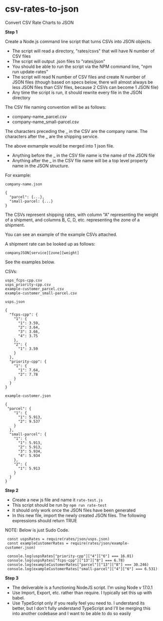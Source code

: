# csv-rates-to-json
Convert CSV Rate Charts to JSON

**Step 1**

Create a Node.js command line script that turns CSVs into JSON objects.

- The script will read a directory, "rates/csvs" that will have N number of CSV files
- The script will output .json files to "rates/json"
- You should be able to run the script via the NPM command line, "npm run update-rates"
- The script will read N number of CSV files and create N number of JSON files (though based on specs below, there will almost always be less JSON files than CSV files, because 2 CSVs can become 1 JSON file)
- Any time the script is run, it should rewrite every file in the JSON directory

The CSV file naming convention will be as follows:

- company-name_parcel.csv
- company-name_small-parcel.csv

The characters preceding the _ in the CSV are the company name. The characters after the _ are the shipping service.

The above exmample would be merged into 1 json file.

- Anything before the _ in the CSV file name is the name of the JSON file
- Anything after the _ in the CSV file name will be a top level property name in the JSON structure.

For example:

`company-name.json`

```
{
  "parcel": {...},
  "small-parcel: {...}
}
```

The CSVs represent shipping rates, with column "A" representing the weight of a shipment, and columns B, C, D, etc. representing the zone of a shipment. 

You can see an example of the example CSVs attached.

A shipment rate can be looked up as follows:

```
companyJSON[service][zone][weight]
```

See the examples below.

CSVs:

```
usps_fcps-cpp.csv
usps_priority-cpp.csv
example-customer_parcel.csv
example-customer_small-parcel.csv
```

`usps.json`

```
{
  "fcps-cpp": {
    "1": {
      "1": 3.59,
      "2": 3.64,
      "3": 3.66,
      "4": 3.75
    },
    "2": {
      "1": 3.59
    }
  },
  "priority-cpp": {
    "1": {
      "1": 7.64,
      "2": 7.78
    }
  }
}
```

`example-customer.json`

```
{
 "parcel": {
    "1": {
      "1": 5.913,
      "2": 9.537
    }
  },
  "small-parcel": {
    "1": {
      "1": 5.913,
      "2": 5.913,
      "3": 5.934,
      "4": 5.934
    },
    "2": {
      "1": 5.913
    }
  }
}
```

**Step 2**
- Create a new js file and name it `rate-test.js`
- This script should be run by `npm run rate-test`
- It should only work once the JSON files have been generated
- In this new file, import the newly created JSON files. The following expressions should return TRUE

NOTE: Below is just Sudo Code. 

```
 const uspsRates = require(rates/json/usps.json)
 const exampleCustomerRates = require(rates/json/example-customer.json)
 
 console.log(uspsRates["priority-cpp"]["4"]["6"] === 16.01)
 console.log(uspsRates["fcps-cpp"]["13"]["8"] === 6.78)
 console.log(exampleCustomerRates["parcel"]["13"]["8"] === 30.246)
 console.log(exampleCustomerRates["small-parcel"]["4"]["6"] === 6.531)

```

**Step 3**
- The deliverable is a functioning NodeJS script. I'm using Node v 17.0.1
- Use Import, Export, etc. rather than require. I typically set this up with babel. 
- Use TypeScript only if you really feel you need to. I understand its better, but I don't fully understand TypeScript and I'll be merging this into another codebase and I want to be able to do so easily



